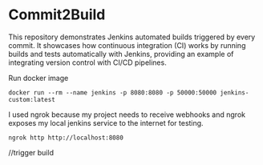 # Commit2Build
This repository demonstrates Jenkins automated builds triggered by every commit. It showcases how continuous integration (CI) works by running builds and tests automatically with Jenkins, providing an example of integrating version control with CI/CD pipelines.

Run docker image
```
docker run --rm --name jenkins -p 8080:8080 -p 50000:50000 jenkins-custom:latest
```

I used ngrok because my project needs to receive webhooks and ngrok exposes my local jenkins service to the internet for testing.
```
ngrok http http://localhost:8080
```
//trigger build
